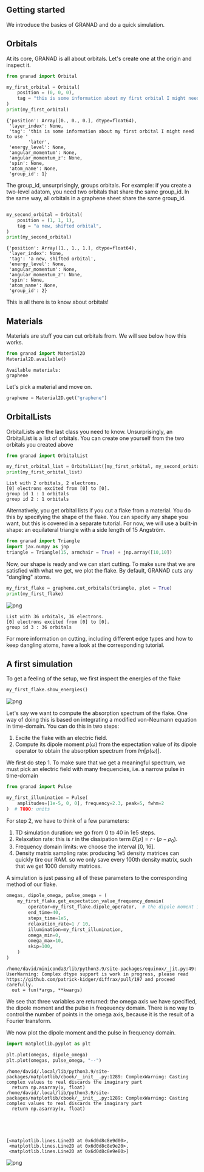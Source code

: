 ## Getting started

We introduce the basics of GRANAD and do a quick simulation.


## Orbitals

At its core, GRANAD is all about orbitals. Let's create one at the origin and inspect it.



```python
from granad import Orbital

my_first_orbital = Orbital(
    position = (0, 0, 0),
    tag = "this is some information about my first orbital I might need to use later",
)
print(my_first_orbital)
```

    {'position': Array([0., 0., 0.], dtype=float64),
     'layer_index': None,
     'tag': 'this is some information about my first orbital I might need to use '
            'later',
     'energy_level': None,
     'angular_momentum': None,
     'angular_momentum_z': None,
     'spin': None,
     'atom_name': None,
     'group_id': 1}


The group_id, unsurprisingly, groups orbitals. For example: if you create a two-level adatom, you need two orbitals that share the same group_id. In the same way, all orbitals in a graphene sheet share the same group_id.


```python

my_second_orbital = Orbital(
    position = (1, 1, 1),
    tag = "a new, shifted orbital",
)
print(my_second_orbital)

```

    {'position': Array([1., 1., 1.], dtype=float64),
     'layer_index': None,
     'tag': 'a new, shifted orbital',
     'energy_level': None,
     'angular_momentum': None,
     'angular_momentum_z': None,
     'spin': None,
     'atom_name': None,
     'group_id': 2}


This is all there is to know about orbitals!


## Materials

Materials are stuff you can cut orbitals from. We will see below how this works.


```python
from granad import Material2D
Material2D.available()
```

    Available materials:
    graphene


Let's pick a material and move on.


```python
graphene = Material2D.get("graphene")
```

## OrbitalLists

OrbitalLists are the last class you need to know. Unsurprisingly, an OrbitalList is a list of orbitals. You can create one yourself from the two orbitals you created above


```python
from granad import OrbitalList

my_first_orbital_list = OrbitalList([my_first_orbital, my_second_orbital])
print(my_first_orbital_list)
```

    List with 2 orbitals, 2 electrons.
    [0] electrons excited from [0] to [0].
    group id 1 : 1 orbitals
    group id 2 : 1 orbitals


Alternatively, you get orbital lists if you cut a flake from a material. You do this by specifying the shape of the flake.
You can specify any shape you want, but this is covered in a separate tutorial.
For now, we will use a built-in shape: an equilateral triangle with a side length of 15 Angström.


```python
from granad import Triangle
import jax.numpy as jnp
triangle = Triangle(15, armchair = True) + jnp.array([10,10])
```

Now, our shape is ready and we can start cutting. To make sure that we are satisfied with what we get, we plot the flake. By default, GRANAD cuts any "dangling" atoms.


```python
my_first_flake = graphene.cut_orbitals(triangle, plot = True)
print(my_first_flake)
```


    
![png](getting_started_files/getting_started_15_0.png)
    


    List with 36 orbitals, 36 electrons.
    [0] electrons excited from [0] to [0].
    group id 3 : 36 orbitals


For more information on cutting, including different edge types and how to keep dangling atoms, have a look at the corresponding tutorial.

## A first simulation

To get a feeling of the setup, we first inspect the energies of the flake


```python
my_first_flake.show_energies()
```


    
![png](getting_started_files/getting_started_19_0.png)
    


Let's say we want to compute the absorption spectrum of the flake. One way of doing this is based on integrating a modified von-Neumann equation in time-domain. You can do this in two steps: 

1. Excite the flake with an electric field.
2. Compute its dipole moment $p(\omega)$ from the expectation value of its dipole operator to obtain the absorption spectrum from $Im[p(\omega)]$.

We first do step 1. To make sure that we get a meaningful spectrum, we must pick an electric field with many frequencies, i.e. a narrow pulse in time-domain


```python
from granad import Pulse

my_first_illumination = Pulse(
    amplitudes=[1e-5, 0, 0], frequency=2.3, peak=5, fwhm=2
)  # TODO: units
```

For step 2, we have to think of a few parameters:

1. TD simulation duration: we go from 0 to 40 in 1e5 steps.
2. Relaxation rate: this is $r$ in the dissipation term $D[\rho] = r \cdot(\rho - \rho_0)$.
3. Frequency domain limits: we choose the interval [0, 16].
4. Density matrix sampling rate: producing 1e5 density matrices can quickly tire our RAM. so we only save every 100th density matrix, such that we get 1000 density matrices.

A simulation is just passing all of these parameters to the corresponding method of our flake.


```python
omegas, dipole_omega, pulse_omega = (
    my_first_flake.get_expectation_value_frequency_domain(
        operator=my_first_flake.dipole_operator,  # the dipole moment is the expectation value of the dipole operator
        end_time=40,
        steps_time=1e5,
        relaxation_rate=1 / 10,
        illumination=my_first_illumination,
        omega_min=0,
        omega_max=10,
        skip=100,
    )
)
```

    /home/david/miniconda3/lib/python3.9/site-packages/equinox/_jit.py:49: UserWarning: Complex dtype support is work in progress, please read https://github.com/patrick-kidger/diffrax/pull/197 and proceed carefully.
      out = fun(*args, **kwargs)


We see that three variables are returned: the omega axis we have specified, the dipole moment and the pulse in freqeuency domain. There is no way to control the number of points in the omega axis, because
it is the result of a Fourier transform.

We now plot the dipole moment and the pulse in frequency domain.


```python
import matplotlib.pyplot as plt

plt.plot(omegas, dipole_omega)
plt.plot(omegas, pulse_omega, "--")
```

    /home/david/.local/lib/python3.9/site-packages/matplotlib/cbook/__init__.py:1289: ComplexWarning: Casting complex values to real discards the imaginary part
      return np.asarray(x, float)
    /home/david/.local/lib/python3.9/site-packages/matplotlib/cbook/__init__.py:1289: ComplexWarning: Casting complex values to real discards the imaginary part
      return np.asarray(x, float)





    [<matplotlib.lines.Line2D at 0x6d0d8c8e9d00>,
     <matplotlib.lines.Line2D at 0x6d0d8c8e9e20>,
     <matplotlib.lines.Line2D at 0x6d0d8c8e9e80>]




    
![png](getting_started_files/getting_started_28_2.png)
    

